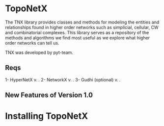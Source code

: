 
TopoNetX
=========

The TNX library provides classes and methods for modeling the entities and relationships 
found in higher order networks such as simplicial, cellular, CW and combinatorial complexes. 
This library serves as a repository of the methods and algorithms we find most useful
as we explore what higher order networks can tell us.

TNX was developed by pyt-team.


Reqs
---------------------------
1- HyperNetX v. *.*
2- NetworkX v. *.*
3- Gudhi (optional) v. *.*

New Features of Version 1.0
---------------------------

    
Installing TopoNetX
====================

